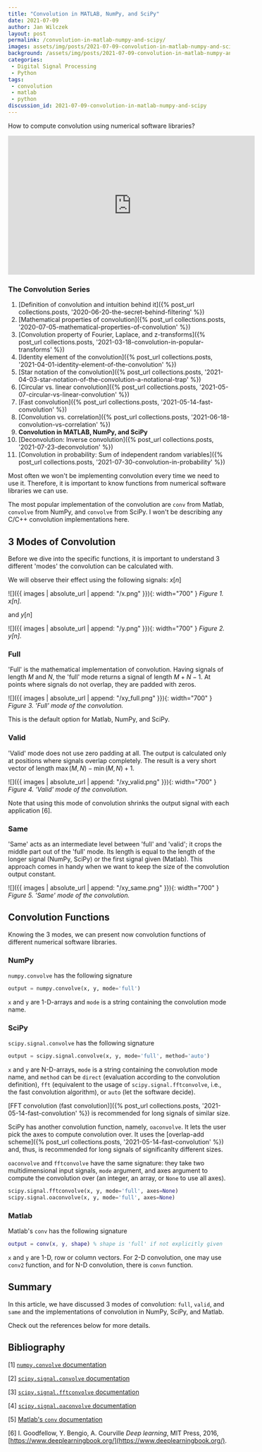 ```yaml
---
title: "Convolution in MATLAB, NumPy, and SciPy"
date: 2021-07-09
author: Jan Wilczek
layout: post
permalink: /convolution-in-matlab-numpy-and-scipy/
images: assets/img/posts/2021-07-09-convolution-in-matlab-numpy-and-scipy
background: /assets/img/posts/2021-07-09-convolution-in-matlab-numpy-and-scipy/Thumbnail.png
categories:
 - Digital Signal Processing
 - Python
tags:
 - convolution
 - matlab
 - python
discussion_id: 2021-07-09-convolution-in-matlab-numpy-and-scipy
---
```

How to compute convolution using numerical software libraries?

<iframe width="560" height="315" src="https://www.youtube.com/embed/9yVowuBuASQ" title="YouTube video player" frameborder="0" allow="accelerometer; autoplay; clipboard-write; encrypted-media; gyroscope; picture-in-picture" allowfullscreen></iframe>

### The Convolution Series
1. [Definition of convolution and intuition behind it]({% post_url collections.posts, '2020-06-20-the-secret-behind-filtering' %})
1. [Mathematical properties of convolution]({% post_url collections.posts, '2020-07-05-mathematical-properties-of-convolution' %})
1. [Convolution property of Fourier, Laplace, and z-transforms]({% post_url collections.posts, '2021-03-18-convolution-in-popular-transforms' %})
1. [Identity element of the convolution]({% post_url collections.posts, '2021-04-01-identity-element-of-the-convolution' %})
1. [Star notation of the convolution]({% post_url collections.posts, '2021-04-03-star-notation-of-the-convolution-a-notational-trap' %})
1. [Circular vs. linear convolution]({% post_url collections.posts, '2021-05-07-circular-vs-linear-convolution' %})
1. [Fast convolution]({% post_url collections.posts, '2021-05-14-fast-convolution' %})
1. [Convolution vs. correlation]({% post_url collections.posts, '2021-06-18-convolution-vs-correlation' %})
1. **Convolution in MATLAB, NumPy, and SciPy**
1. [Deconvolution: Inverse convolution]({% post_url collections.posts, '2021-07-23-deconvolution' %})
1. [Convolution in probability: Sum of independent random variables]({% post_url collections.posts, '2021-07-30-convolution-in-probability' %})



Most often we won't be implementing convolution every time we need to use it. Therefore, it is important to know functions from numerical software libraries we can use.

The most popular implementation of the convolution are `conv` from Matlab, `convolve` from NumPy, and `convolve` from SciPy. I won't be describing any C/C++ convolution implementations here.

## 3 Modes of Convolution

Before we dive into the specific functions, it is important to understand 3 different 'modes' the convolution can be calculated with.

We will observe their effect using the following signals: $x[n]$

![]({{ images | absolute_url | append: "/x.png" }}){: width="700" }
_Figure 1. $x[n]$._

and $y[n]$

![]({{ images | absolute_url | append: "/y.png" }}){: width="700" }
_Figure 2. $y[n]$._

### Full

'Full' is the mathematical implementation of convolution. Having signals of length $M$ and $N$, the 'full' mode returns a signal of length $M + N - 1$. At points where signals do not overlap, they are padded with zeros.

![]({{ images | absolute_url | append: "/xy_full.png" }}){: width="700" }
_Figure 3. 'Full' mode of the convolution._

This is the default option for Matlab, NumPy, and SciPy.

### Valid

'Valid' mode does not use zero padding at all. The output is calculated only at positions where signals overlap completely. The result is a very short vector of length $\max(M, N) - \min(M, N) + 1$.

![]({{ images | absolute_url | append: "/xy_valid.png" }}){: width="700" }
_Figure 4. 'Valid' mode of the convolution._

Note that using this mode of convolution shrinks the output signal with each application [6].

### Same

'Same' acts as an intermediate level between 'full' and 'valid'; it crops the middle part out of the 'full' mode. Its length is equal to the length of the longer signal (NumPy, SciPy) or the first signal given (Matlab). This approach comes in handy when we want to keep the size of the convolution output constant.

![]({{ images | absolute_url | append: "/xy_same.png" }}){: width="700" }
_Figure 5. 'Same' mode of the convolution._

## Convolution Functions

Knowing the 3 modes, we can present now convolution functions of different numerical software libraries.

### NumPy

`numpy.convolve` has the following signature

```python
output = numpy.convolve(x, y, mode='full')
```

`x` and `y` are 1-D-arrays and `mode` is a string containing the convolution mode name.

### SciPy

`scipy.signal.convolve` has the following signature

```python
output = scipy.signal.convolve(x, y, mode='full', method='auto')
```

`x` and `y` are N-D-arrays, `mode` is a string containing the convolution mode name, and `method` can be `direct` (evaluation according to the convolution definition), `fft` (equivalent to the usage of `scipy.signal.fftconvolve`, i.e., the fast convolution algorithm), or `auto` (let the software decide).

[FFT convolution (fast convolution)]({% post_url collections.posts, '2021-05-14-fast-convolution' %}) is recommended for long signals of similar size.

SciPy has another convolution function, namely, `oaconvolve`. It lets the user pick the axes to compute convolution over. It uses the [overlap-add scheme]({% post_url collections.posts, '2021-05-14-fast-convolution' %}) and, thus, is recommended for long signals of significanlty different sizes.

`oaconvolve` and `fftconvolve` have the same signature: they take two multidimensional input signals, `mode` argument, and axes argument to compute the convolution over (an integer, an array, or `None` to use all axes).

```python
scipy.signal.fftconvolve(x, y, mode='full', axes=None)
scipy.signal.oaconvolve(x, y, mode='full', axes=None)
```

### Matlab

Matlab's `conv` has the following signature

```matlab
output = conv(x, y, shape) % shape is 'full' if not explicitly given
```

`x` and `y` are 1-D, row or column vectors. For 2-D convolution, one may use `conv2` function, and for N-D convolution, there is `convn` function.

## Summary

In this article, we have discussed 3 modes of convolution: `full`, `valid`, and `same` and the implementations of convolution in NumPy, SciPy, and Matlab.

Check out the references below for more details.

## Bibliography

[1] [`numpy.convolve` documentation](https://numpy.org/doc/stable/reference/generated/numpy.convolve.html)

[2] [`scipy.signal.convolve` documentation](https://docs.scipy.org/doc/scipy/reference/generated/scipy.signal.convolve.html)

[3] [`scipy.signal.fftconvolve` documentation](https://docs.scipy.org/doc/scipy/reference/generated/scipy.signal.fftconvolve.html)

[4] [`scipy.signal.oaconvolve` documentation](https://docs.scipy.org/doc/scipy/reference/generated/scipy.signal.oaconvolve.html)

[5] [Matlab's `conv` documentation](https://de.mathworks.com/help/matlab/ref/conv.html)

[6] I. Goodfellow, Y. Bengio, A. Courville *Deep learning*, MIT Press, 2016, [https://www.deeplearningbook.org/](https://www.deeplearningbook.org/).



